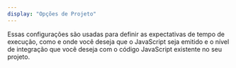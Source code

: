 ```yaml
---
display: "Opções de Projeto"
---
```


Essas configurações são usadas para definir as expectativas de tempo de execução, como e onde você deseja que o JavaScript seja emitido e o nível de integração que você deseja com o código JavaScript existente no seu projeto.
